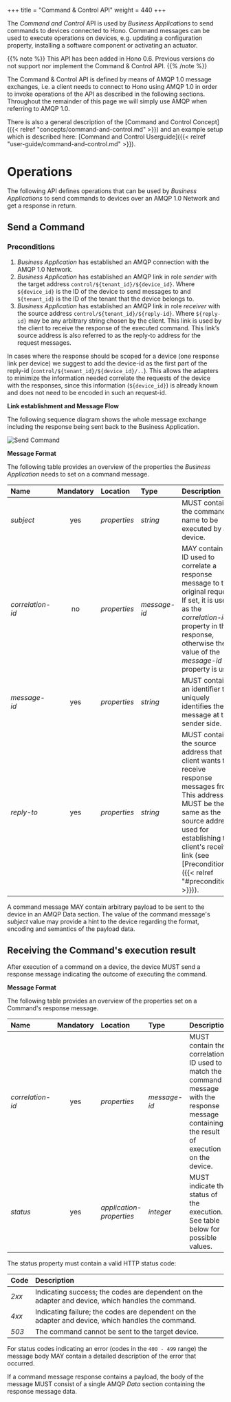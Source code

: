 +++
title = "Command & Control API"
weight = 440
+++

The *Command and Control* API is used by *Business Applications* to send commands to devices connected to Hono. Command messages can be used to
execute operations on devices, e.g. updating a configuration property, installing a software component or activating an actuator.
<!--more-->

{{% note %}}
This API has been added in Hono 0.6. Previous versions do not support nor implement the Command & Control API.
{{% /note %}}

The Command & Control API is defined by means of AMQP 1.0 message exchanges, i.e. a client needs to connect to Hono using AMQP 1.0 in order to invoke operations of the API as described in the following sections. Throughout the remainder of this page we will simply use AMQP when referring to AMQP 1.0.

There is also a general description of the [Command and Control Concept]({{< relref "concepts/command-and-control.md" >}}) 
and an example setup which is described here: [Command and Control Userguide]({{< relref "user-guide/command-and-control.md" >}}).

# Operations

The following API defines operations that can be used by *Business Applications* to send commands to devices over an AMQP 1.0 Network and get a response in return.

## Send a Command

### Preconditions

1. *Business Application* has established an AMQP connection with the AMQP 1.0 Network.  
2. *Business Application* has established an AMQP link in role *sender* with the target address `control/${tenant_id}/${device_id}`. Where `${device_id}` is the ID of the device to send messages to and `${tenant_id}` is the ID of the tenant that the device belongs to.
3. *Business Application* has established an AMQP link in role *receiver* with the source address `control/${tenant_id}/${reply-id}`. Where `${reply-id}` may be any arbitrary string chosen by the client. This link is used by the client to receive the response of the executed command. This link’s source address is also referred to as the reply-to address for the request messages. 

In cases where the response should be scoped for a device (one response link per device) we suggest to add the device-id as the first part of the reply-id (`control/${tenant_id}/${device_id}/..`). This allows the adapters to minimize the information needed correlate the requests of the device with the responses, since this information (`${device_id}`) is already known and does not need to be encoded in such an request-id.

**Link establishment and Message Flow**

The following sequence diagram shows the whole message exchange including the response being sent back to the Business Application.

![Send Command](../command_control_Success.png)

**Message Format**

The following table provides an overview of the properties the *Business Application* needs to set on a command message.

| Name | Mandatory | Location | Type      | Description |
| :--- | :-------: | :------- | :-------- | :---------- |
| *subject*        | yes       | *properties*             | *string*     | MUST contain the command name to be executed by a device. |
| *correlation-id* | no        | *properties*             | *message-id* | MAY contain an ID used to correlate a response message to the original request. If set, it is used as the *correlation-id* property in the response, otherwise the value of the *message-id* property is used. |
| *message-id*     | yes       | *properties*             | *string*     | MUST contain an identifier that uniquely identifies the message at the sender side. |
| *reply-to*       | yes       | *properties*             | *string*     | MUST contain the source address that the client wants to receive response messages from. This address MUST be the same as the source address used for establishing the client's receive link (see [Preconditions]({{< relref "#preconditions" >}})). |

A command message MAY contain arbitrary payload to be sent to the device in an AMQP Data section. The value of the command message's *subject* value may provide a hint to the device regarding the format, encoding and semantics of the payload data.

## Receiving the Command's execution result

After execution of a command on a device, the device MUST send a response message indicating the outcome of executing the command.

**Message Format**

The following table provides an overview of the properties set on a Command's response message.

| Name | Mandatory | Location | Type | Description |
| :--- | :-------: | :------- | :-------- | :---------- |
| *correlation-id* | yes | *properties* | *message-id* | MUST contain the correlation ID used to match the command message with the response message containing the result of execution on the device. |
| *status* | yes | *application-properties* | *integer* | MUST indicate the status of the execution. See table below for possible values. |

The status property must contain a valid HTTP status code: <a name="status"></a>

| Code | Description |
| :--- | :---------- |
| *2xx* | Indicating success; the codes are dependent on the adapter and device, which handles the command. |
| *4xx* | Indicating failure; the codes are dependent on the adapter and device, which handles the command. |
| *503* | The command cannot be sent to the target device. |

For status codes indicating an error (codes in the `400 - 499` range) the message body MAY contain a detailed description of the error that occurred.

If a command message response contains a payload, the body of the message MUST consist of a single AMQP *Data* section containing the response message data. 
